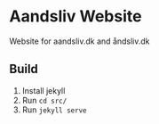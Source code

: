 # Aandsliv Website

Website for aandsliv.dk and åndsliv.dk

## Build

1. Install jekyll
2. Run `cd src/`
3. Run `jekyll serve`
